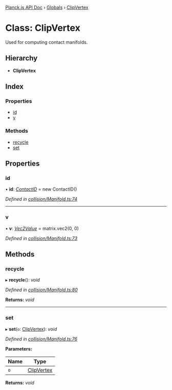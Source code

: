 [Planck.js API Doc](../README.md) › [Globals](../globals.md) › [ClipVertex](clipvertex.md)

# Class: ClipVertex

Used for computing contact manifolds.

## Hierarchy

* **ClipVertex**

## Index

### Properties

* [id](clipvertex.md#id)
* [v](clipvertex.md#v)

### Methods

* [recycle](clipvertex.md#recycle)
* [set](clipvertex.md#set)

## Properties

###  id

• **id**: *[ContactID](contactid.md)* = new ContactID()

*Defined in [collision/Manifold.ts:74](https://github.com/shakiba/planck.js/blob/5b96d95/src/collision/Manifold.ts#L74)*

___

###  v

• **v**: *[Vec2Value](../interfaces/vec2value.md)* = matrix.vec2(0, 0)

*Defined in [collision/Manifold.ts:73](https://github.com/shakiba/planck.js/blob/5b96d95/src/collision/Manifold.ts#L73)*

## Methods

###  recycle

▸ **recycle**(): *void*

*Defined in [collision/Manifold.ts:80](https://github.com/shakiba/planck.js/blob/5b96d95/src/collision/Manifold.ts#L80)*

**Returns:** *void*

___

###  set

▸ **set**(`o`: [ClipVertex](clipvertex.md)): *void*

*Defined in [collision/Manifold.ts:76](https://github.com/shakiba/planck.js/blob/5b96d95/src/collision/Manifold.ts#L76)*

**Parameters:**

Name | Type |
------ | ------ |
`o` | [ClipVertex](clipvertex.md) |

**Returns:** *void*
